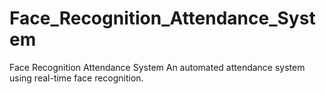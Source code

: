 # Face_Recognition_Attendance_System
Face Recognition Attendance System An automated attendance system using real-time face recognition.  

